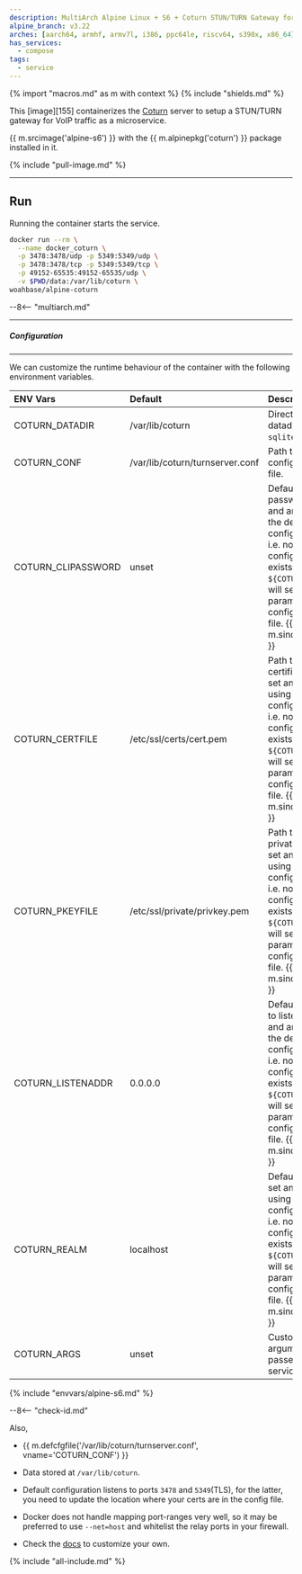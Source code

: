 ```yaml
---
description: MultiArch Alpine Linux + S6 + Coturn STUN/TURN Gateway for VoIP.
alpine_branch: v3.22
arches: [aarch64, armhf, armv7l, i386, ppc64le, riscv64, s390x, x86_64]
has_services:
  - compose
tags:
  - service
---
```


{% import "macros.md" as m with context %}
{% include "shields.md" %}

This [image][155] containerizes the [Coturn][1] server to setup
a STUN/TURN gateway for VoIP traffic as a microservice.

{{ m.srcimage('alpine-s6') }} with the {{ m.alpinepkg('coturn') }}
package installed in it.

{% include "pull-image.md" %}

---
Run
---

Running the container starts the service.

``` sh
docker run --rm \
  --name docker_coturn \
  -p 3478:3478/udp -p 5349:5349/udp \
  -p 3478:3478/tcp -p 5349:5349/tcp \
  -p 49152-65535:49152-65535/udp \
  -v $PWD/data:/var/lib/coturn \
woahbase/alpine-coturn
```

--8<-- "multiarch.md"

---
##### Configuration
---

We can customize the runtime behaviour of the container with the
following environment variables.

| ENV Vars           | Default                         | Description
| :---               | :---                            | :---
| COTURN_DATADIR     | /var/lib/coturn                 | Directory for datadir (for `sqlite` db).
| COTURN_CONF        | /var/lib/coturn/turnserver.conf | Path to configuration file.
| COTURN_CLIPASSWORD | unset                           | Default CLI password. If set and and using the default configuration, i.e. no configuration file exists at `${COTURN_CONF}`, will set the parameter in the configuration file. {{ m.sincev('4.6.3') }}
| COTURN_CERTFILE    | /etc/ssl/certs/cert.pem         | Path to certificate file. If set and and using the default configuration, i.e. no configuration file exists at `${COTURN_CONF}`, will set the parameter in the configuration file. {{ m.sincev('4.6.3') }}
| COTURN_PKEYFILE    | /etc/ssl/private/privkey.pem    | Path to privatekey file. If set and and using the default configuration, i.e. no configuration file exists at `${COTURN_CONF}`, will set the parameter in the configuration file. {{ m.sincev('4.6.3') }}
| COTURN_LISTENADDR  | 0.0.0.0                         | Default address to listen on. If set and and using the default configuration, i.e. no configuration file exists at `${COTURN_CONF}`, will set the parameter in the configuration file. {{ m.sincev('4.6.3') }}
| COTURN_REALM       | localhost                       | Default realm. If set and and using the default configuration, i.e. no configuration file exists at `${COTURN_CONF}`, will set the parameter in the configuration file. {{ m.sincev('4.6.3') }}
| COTURN_ARGS        | unset                           | Customizable arguments passed to `coturn` service.
{% include "envvars/alpine-s6.md" %}

--8<-- "check-id.md"

Also,

* {{ m.defcfgfile('/var/lib/coturn/turnserver.conf', vname='COTURN_CONF') }}

* Data stored at `/var/lib/coturn`.

* Default configuration listens to ports `3478` and `5349`(TLS),
  for the latter, you need to update the location where your certs
  are in the config file.

* Docker does not handle mapping port-ranges very well, so it may
  be preferred to use `--net=host` and whitelist the relay ports
  in your firewall.

* Check the [docs][2] to customize your own.

[1]: https://github.com/coturn/coturn
[2]: https://github.com/coturn/coturn/blob/master/README.turnserver
[3]: https://github.com/coturn/coturn/raw/master/docker/coturn/turnserver.conf

{% include "all-include.md" %}
